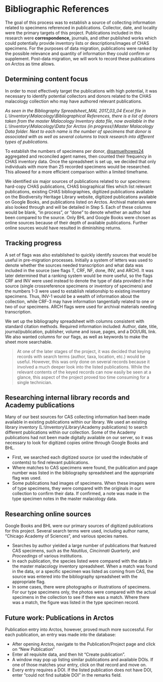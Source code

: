 # Bibliographic References

The goal of this process was to establish a source of collecting information related to specimens referenced in publications. Collector, date, and locality were the primary targets of this project. Publications included in this research were **correspondence,** journals, and other published works which could potentially provide inventory lists or descriptions/images of CHAS specimens. For the purposes of data migration, publications were ranked by the possible relevance and quantity of information they could confirm or supplement. Post-data migration, we will work to record these publications on Arctos as time allows.

## Determining content focus

In order to most effectively target the publications with high potential, it was necessary to identify potential collectors and donors related to the CHAS malacology collection who may have authored relevant publications.

*As seen in the *Bibliography Spreadsheet_MAL 2017_03_04* Excel file in *L:\Inventory\Malacology\Bibliographical References*, there is a list of donors taken from the master Malacology Inventory data file, now available in the *L:\Inventory\Malacology\Data for Arctos (in progress)\Master Malacology Data* folder. Next to each name is the number of specimens that donor is associated with as well as several columns to track research into different types of publications.*

To establish the numbers of specimens per donor, [@samuelhowes24](https://github.com/samuelhowes24) aggregated and reconciled agent names, then counted their frequency in CHAS inventory data. Once the spreadsheet is set up, we decided that only individuals with more than 25 recorded specimens would be researched. This allowed for a more efficient comparison within a limited timeframe.

We identified six major sources of publications related to our specimens: hard-copy CHAS publications, CHAS biographical files which list relevant publications, existing CHAS bibliographies, digitized publications available on the Biodiversity Heritage Library website, digitized publications available on Google Books, and publications listed on Arctos. Archival materials were also looked through and will be detailed in Step 5. Each of these columns would be blank, “in process”, or “done” to denote whether an author had been compared to the source. Only BHL and Google Books were chosen as online sources because of their depth of available publications. Further online sources would have resulted in diminishing returns.

## Tracking progress

A set of flags was also established to quickly identify sources that would be useful in pre-migration processes. Initially a system of letters was used to denote whether the sources needed transcription and what data was included in the source (see flags T, CRF, NF, done, INV, and ARCH). It was later determined that a ranking system would be more useful, so the flags CRF and INV were used instead to denote the type of data provided in the source (single crossreference specimens or inventory of specimens) and the numbers 1-3 were used to establish relationship to existing inventory specimens. Thus, INV-1 would be a wealth of information about the collection, while CRF-3 may have information tangentially related to one or two of our specimens. ARCH flags were used for archival materials needing transcription.

We set up the bibliography spreadsheet with columns consistent with standard citation methods. Required information included: Author, date, title, journal/publication, publisher, volume and issue, pages, and a DOI/URL link. We also wanted columns for our flags, as well as keywords to make the sheet more searchable.

> At one of the later stages of the project, it was decided that keying records with search terms (author, taxa, location, etc.) would be useful. However, this was only done on several records because it involved a much deeper look into the listed publications. While the relevant contents of the keyed records can now easily be seen at a glance, this aspect of the project proved too time consuming for a single technician.

## Researching internal library records and Academy publications

Many of our best sources for CAS collecting information had been made available in existing publications within our library. We used an existing library inventory (L:\Inventory\Library\Academy publications) to search different publications within our collection. Some of the Academy publications had not been made digitally available on our server, so it was necessary to look for digitized copies online through Google Books and BHL.
- First, we searched each digitized source (or used the index/table of contents) to find relevant publications.
- Where matches to CAS specimens were found, the publication and page number was listed in the bibliography spreadsheet and the appropriate flag was used.
- Some publications had images of specimens. When these images were of type specimens, they were compared with the originals in our collection to confirm their data. If confirmed, a note was made in the type specimen notes in the master malacology data.

## Researching online sources

Google Books and BHL were our primary sources of digitized publications for this project. Several search terms were used, including author name, “Chicago Academy of Sciences”, and various species names.
- Searches by author yielded a large number of publications that featured CAS specimens, such as the *Nautilus*, *Cincinnati Quarterly*, and *Proceedings* of various institutions.
- In each publication, the species listed were compared with the data in the master malacology inventory spreadsheet. When a match was found in the data, or a specific specimen was listed as coming from CAS, the source was entered into the bibliography spreadsheet with the appropriate flag.
- In some cases, there were photographs or illustrations of specimens. For our type specimens only, the photos were compared with the actual specimens in the collection to see if there was a match. Where there was a match, the figure was listed in the type specimen record.

## Future work: Publications in Arctos
Publication entry into Arctos, however, proved much more successful. For each publication, an entry was made into the database:
- After opening Arctos, navigate to the Publication/Project page and click on “New Publication”
- Enter all requisite data, and then hit “Create publication”.
- A window may pop up listing similar publications and available DOIs. If one of those matches your entry, click on that record and move on.
- Every entry requires a DOI. If the listed publication does not have DOI, enter “could not find suitable DOI” in the remarks field.
